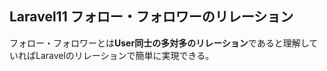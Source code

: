## Laravel11 フォロー・フォロワーのリレーション

フォロー・フォロワーとは**User同士の多対多のリレーション**であると理解していればLaravelのリレーションで簡単に実現できる。
